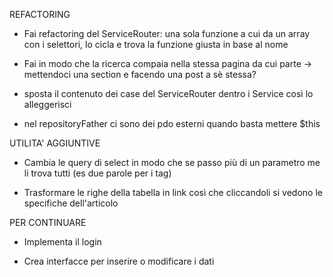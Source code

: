 REFACTORING

- Fai refactoring del ServiceRouter: una sola funzione a cui da un array con i selettori, lo cicla e trova la funzione giusta in base al nome

- Fai in modo che la ricerca compaia nella stessa pagina da cui parte -> mettendoci una section e facendo una post a sè stessa?

- sposta il contenuto dei case del ServiceRouter dentro i Service così lo alleggerisci

- nel repositoryFather ci sono dei pdo esterni quando basta mettere $this


UTILITA'  AGGIUNTIVE
- Cambia le query di select in modo che se passo più di un parametro me li trova tutti (es due parole per i tag)

- Trasformare le righe della tabella in link così che cliccandoli si vedono le specifiche dell'articolo


PER CONTINUARE
- Implementa il login

- Crea interfacce per inserire o modificare i dati


